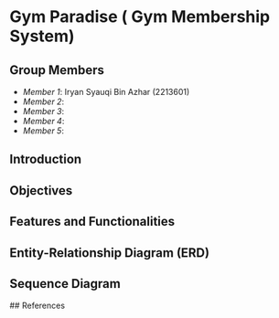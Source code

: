 # Gym Paradise ( Gym Membership System)

## Group Members
- *Member 1*: Iryan Syauqi Bin Azhar (2213601)
- *Member 2*: 
- *Member 3*: 
- *Member 4*: 
- *Member 5*: 

## Introduction


## Objectives


## Features and Functionalities


## Entity-Relationship Diagram (ERD)


## Sequence Diagram


## References
